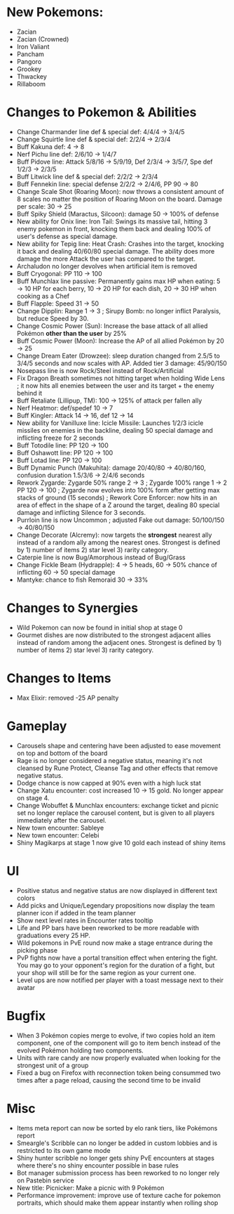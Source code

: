 # New Pokemons:

- Zacian
- Zacian (Crowned)
- Iron Valiant
- Pancham
- Pangoro
- Grookey
- Thwackey
- Rillaboom
 
# Changes to Pokemon & Abilities

- Change Charmander line def & special def: 4/4/4 → 3/4/5
- Change Squirtle line def & special def: 2/2/4 → 2/3/4
- Buff Kakuna def: 4 → 8
- Nerf Pichu line def: 2/6/10 → 1/4/7
- Buff Pidove line: Attack 5/8/16 → 5/9/19, Def 2/3/4 → 3/5/7, Spe def 1/2/3 → 2/3/5
- Buff Litwick line def & special def: 2/2/2 → 2/3/4
- Buff Fennekin line: special defense 2/2/2 → 2/4/6, PP 90 → 80
- Change Scale Shot (Roaring Moon): now throws a consistent amount of 8 scales no matter the position of Roaring Moon on the board. Damage per scale: 30 → 25
- Buff Spiky Shield (Maractus, Silcoon): damage 50 → 100% of defense
- New ability for Onix line: Iron Tail: Swings its massive tail, hitting 3 enemy pokemon in front, knocking them back and dealing 100% of user's defense as special damage.
- New ability for Tepig line: Heat Crash: Crashes into the target, knocking it back and dealing 40/60/80 special damage. The ability does more damage the more Attack the user has compared to the target.
- Archaludon no longer devolves when artificial item is removed
- Buff Cryogonal: PP 110 → 100
- Buff Munchlax line passive: Permanently gains max HP when eating: 5 → 10 HP for each berry, 10 → 20 HP for each dish, 20 → 30 HP when cooking as a Chef
- Buff Flapple: Speed 31 → 50
- Change Dipplin: Range 1 → 3 ; Sirupy Bomb: no longer inflict Paralysis, but reduce Speed by 30.
- Change Cosmic Power (Sun): Increase the base attack of all allied Pokémon **other than the user** by 25%
- Buff Cosmic Power (Moon): Increase the AP of all allied Pokémon by 20 → 25
- Change Dream Eater (Drowzee): sleep duration changed from 2.5/5 to 3/4/5 seconds and now scales with AP. Added tier 3 damage: 45/90/150
- Nosepass line is now Rock/Steel instead of Rock/Artificial
- Fix Dragon Breath sometimes not hitting target when holding Wide Lens ; it now hits all enemies between the user and its target + the enemy behind it
- Buff Retaliate (Lillipup, TM): 100 → 125% of attack per fallen ally
- Nerf Heatmor: def/spedef 10 → 7
- Buff Kingler: Attack 14 → 16, def 12 → 14
- New ability for Vanilluxe line: Icicle Missile: Launches 1/2/3 icicle missiles on enemies in the backline, dealing 50 special damage and inflicting freeze for 2 seconds
- Buff Totodile line: PP 120 → 100
- Buff Oshawott line: PP 120 → 100
- Buff Lotad line: PP 120 → 100
- Buff Dynamic Punch (Makuhita): damage 20/40/80 → 40/80/160, confusion duration 1.5/3/6 → 2/4/6 seconds
- Rework Zygarde: Zygarde 50% range 2 → 3 ; Zygarde 100% range 1 → 2 PP 120 → 100 ; Zygarde now evolves into 100% form after getting max stacks of ground (15 seconds) ; Rework Core Enforcer: now hits in an area of effect in the shape of a Z around the target, dealing 80 special damage and inflicting Silence for 3 seconds.
- Purrloin line is now Uncommon ; adjusted Fake out damage: 50/100/150 → 40/80/150
- Change Decorate (Alcremy): now targets the **strongest** nearest ally instead of a random ally among the nearest ones. Strongest is defined by 1) number of items 2) star level 3) rarity category.
- Caterpie line is now Bug/Amorphous instead of Bug/Grass
- Change Fickle Beam (Hydrapple): 4 → 5 heads, 60 → 50% chance of inflicting 60 → 50 special damage
- Mantyke: chance to fish Remoraid 30 → 33%

# Changes to Synergies

- Wild Pokemon can now be found in initial shop at stage 0
- Gourmet dishes are now distributed to the strongest adjacent allies instead of random among the adjacent ones. Strongest is defined by 1) number of items 2) star level 3) rarity category.

# Changes to Items

- Max Elixir: removed -25 AP penalty

# Gameplay

- Carousels shape and centering have been adjusted to ease movement on top and bottom of the board
- Rage is no longer considered a negative status, meaning it's not cleansed by Rune Protect, Cleanse Tag and other effects that remove negative status.
- Dodge chance is now capped at 90% even with a high luck stat
- Change Xatu encounter: cost increased 10 → 15 gold. No longer appear on stage 4.
- Change Wobuffet & Munchlax encounters: exchange ticket and picnic set no longer replace the carousel content, but is given to all players immediately after the carousel.
- New town encounter: Sableye
- New town encounter: Celebi
- Shiny Magikarps at stage 1 now give 10 gold each instead of shiny items

# UI

- Positive status and negative status are now displayed in different text colors
- Add picks and Unique/Legendary propositions now display the team planner icon if added in the team planner
- Show next level rates in Encounter rates tooltip
- Life and PP bars have been reworked to be more readable with graduations every 25 HP.
- Wild pokemons in PvE round now make a stage entrance during the picking phase
- PvP fights now have a portal transition effect when entering the fight. You may go to your opponent's region for the duration of a fight, but your shop will still be for the same region as your current one.
- Level ups are now notified per player with a toast message next to their avatar

# Bugfix

- When 3 Pokémon copies merge to evolve, if two copies hold an item component, one of the component will go to item bench instead of the evolved Pokémon holding two components.
- Units with rare candy are now properly evaluated when looking for the strongest unit of a group
- Fixed a bug on Firefox with reconnection token being consummed two times after a page reload, causing the second time to be invalid

# Misc

- Items meta report can now be sorted by elo rank tiers, like Pokémons report
- Smeargle's Scribble can no longer be added in custom lobbies and is restricted to its own game mode
- Shiny hunter scribble no longer gets shiny PvE encounters at stages where there's no shiny encounter possible in base rules
- Bot manager submission process has been reworked to no longer rely on Pastebin service
- New title: Picnicker: Make a picnic with 9 Pokémon
- Performance improvement: improve use of texture cache for pokemon portraits, which should make them appear instantly when rolling shop